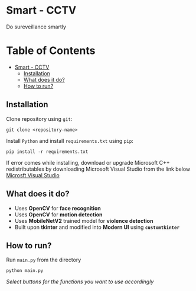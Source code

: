 # Smart - CCTV
Do sureveillance smartly

# Table of Contents
* [Smart - CCTV](#smart---cctv)
  * [Installation](#installation)
  * [What does it do?](#what-does-it-do-)
  * [How to run?](#how-to-run-)

## Installation
Clone repository using `git`:
```
git clone <repository-name>
```

Install `Python` and install `requirements.txt` using `pip`:
```
pip install -r requirements.txt
```

If error comes while installing, download or upgrade Microsoft C++ redistributables by downloading Microsoft Visual Studio from the link below
[Microsft Visual Studio](https://download.visualstudio.microsoft.com/download/pr/f3f8db49-2cd0-43df-9ced-12dcb6b3954b/1a327074f0b07f951467739a34f07c5db6b491aa5df2ed3e4054759ceb1c994d/vs_BuildTools.exe) 

## What does it do?
- Uses **OpenCV** for **face recognition**
- Uses **OpenCV** for **motion detection**
- Uses **MobileNetV2** trained model for **violence detection**
- Built upon **tkinter** and modified into **Modern UI** using **`customtkinter`**

## How to run?
Run `main.py` from the directory
```
python main.py
```
*Select buttons for the functions you want to use accordingly*